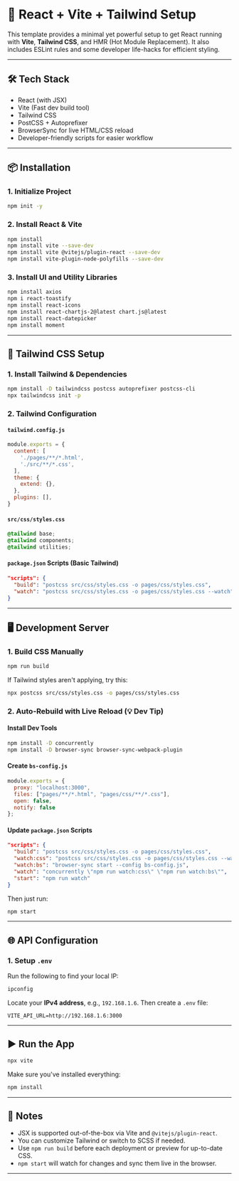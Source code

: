 # 🚀 React + Vite + Tailwind Setup

This template provides a minimal yet powerful setup to get React running with **Vite**, **Tailwind CSS**, and HMR (Hot Module Replacement). It also includes ESLint rules and some developer life-hacks for efficient styling.

---

## 🛠️ Tech Stack

- React (with JSX)
- Vite (Fast dev build tool)
- Tailwind CSS
- PostCSS + Autoprefixer
- BrowserSync for live HTML/CSS reload
- Developer-friendly scripts for easier workflow

---

## 📦 Installation

### 1. Initialize Project

```sh
npm init -y
```

### 2. Install React & Vite

```sh
npm install
npm install vite --save-dev
npm install vite @vitejs/plugin-react --save-dev
npm install vite-plugin-node-polyfills --save-dev
```

### 3. Install UI and Utility Libraries

```sh
npm install axios
npm i react-toastify
npm install react-icons
npm install react-chartjs-2@latest chart.js@latest
npm install react-datepicker
npm install moment
```

---

## 🎨 Tailwind CSS Setup

### 1. Install Tailwind & Dependencies

```sh
npm install -D tailwindcss postcss autoprefixer postcss-cli
npx tailwindcss init -p
```

### 2. Tailwind Configuration

#### `tailwind.config.js`

```js
module.exports = {
  content: [
    './pages/**/*.html',
    './src/**/*.css',
  ],
  theme: {
    extend: {},
  },
  plugins: [],
}
```

#### `src/css/styles.css`

```css
@tailwind base;
@tailwind components;
@tailwind utilities;
```

#### `package.json` Scripts (Basic Tailwind)

```json
"scripts": {
  "build": "postcss src/css/styles.css -o pages/css/styles.css",
  "watch": "postcss src/css/styles.css -o pages/css/styles.css --watch"
}
```

---

## 🖥️ Development Server

### 1. Build CSS Manually

```sh
npm run build
```

If Tailwind styles aren't applying, try this:

```sh
npx postcss src/css/styles.css -o pages/css/styles.css
```

### 2. Auto-Rebuild with Live Reload (💡 Dev Tip)

#### Install Dev Tools

```sh
npm install -D concurrently
npm install -D browser-sync browser-sync-webpack-plugin
```

#### Create `bs-config.js`

```js
module.exports = {
  proxy: "localhost:3000",
  files: ["pages/**/*.html", "pages/css/**/*.css"],
  open: false,
  notify: false
};
```

#### Update `package.json` Scripts

```json
"scripts": {
  "build": "postcss src/css/styles.css -o pages/css/styles.css",
  "watch:css": "postcss src/css/styles.css -o pages/css/styles.css --watch",
  "watch:bs": "browser-sync start --config bs-config.js",
  "watch": "concurrently \"npm run watch:css\" \"npm run watch:bs\"",
  "start": "npm run watch"
}
```

Then just run:

```sh
npm start
```

---

## 🌐 API Configuration

### 1. Setup `.env`

Run the following to find your local IP:

```sh
ipconfig
```

Locate your **IPv4 address**, e.g., `192.168.1.6`. Then create a `.env` file:

```env
VITE_API_URL=http://192.168.1.6:3000
```

---

## ▶️ Run the App

```sh
npx vite
```

Make sure you've installed everything:

```sh
npm install
```

---

## 🧠 Notes

- JSX is supported out-of-the-box via Vite and `@vitejs/plugin-react`.
- You can customize Tailwind or switch to SCSS if needed.
- Use `npm run build` before each deployment or preview for up-to-date CSS.
- `npm start` will watch for changes and sync them live in the browser.

---
